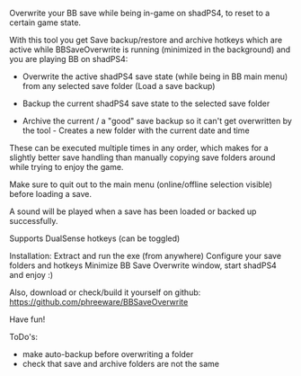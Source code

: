 Overwrite your BB save while being in-game on shadPS4, to reset to a certain game state.


With this tool you get Save backup/restore and archive hotkeys which are active while BBSaveOverwrite is running (minimized in the background) and you are playing BB on shadPS4:

- Overwrite the active shadPS4 save state (while being in BB main menu) from any selected save folder (Load a save backup)

- Backup the current shadPS4 save state to the selected save folder

- Archive the current / a "good" save backup so it can't get overwritten by the tool - Creates a new folder with the current date and time

These can be executed multiple times in any order, which makes for a slightly better save handling than manually copying save folders around while trying to enjoy the game.

Make sure to quit out to the main menu (online/offline selection visible) before loading a save.

A sound will be played when a save has been loaded or backed up successfully.

Supports DualSense hotkeys (can be toggled)


Installation:
Extract and run the exe (from anywhere)
Configure your save folders and hotkeys
Minimize BB Save Overwrite window, start shadPS4 and enjoy :)


Also, download or check/build it yourself on github: https://github.com/phreeware/BBSaveOverwrite 

Have fun!


ToDo's:
- make auto-backup before overwriting a folder
- check that save and archive folders are not the same
